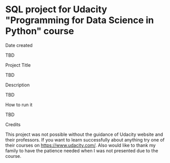 # SQL project for Udacity "Programming for Data Science in Python" course

Date created

TBD

Project Title

TBD

Description

TBD

How to run it 

TBD

Credits

This project was not possible without the guidance of Udacity website and their professors. If you want to learn successfully about anything try one of their courses on https://www.udacity.com/. Also would like to thank my family to have the patience needed when I was not presented due to the course.
